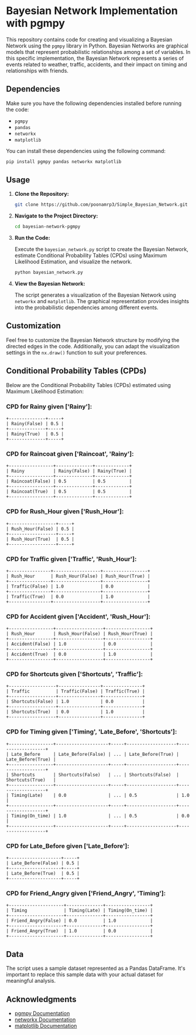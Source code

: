 # Bayesian Network Implementation with pgmpy

This repository contains code for creating and visualizing a Bayesian Network using the `pgmpy` library in Python. Bayesian Networks are graphical models that represent probabilistic relationships among a set of variables. In this specific implementation, the Bayesian Network represents a series of events related to weather, traffic, accidents, and their impact on timing and relationships with friends.

## Dependencies

Make sure you have the following dependencies installed before running the code:

- `pgmpy`
- `pandas`
- `networkx`
- `matplotlib`

You can install these dependencies using the following command:

```bash
pip install pgmpy pandas networkx matplotlib
```

## Usage

1. **Clone the Repository:**

    ```bash
    git clone https://github.com/poonamrp3/Simple_Bayesian_Network.git
    ```

2. **Navigate to the Project Directory:**

    ```bash
    cd bayesian-network-pgmpy
    ```

3. **Run the Code:**

    Execute the `bayesian_network.py` script to create the Bayesian Network, estimate Conditional Probability Tables (CPDs) using Maximum Likelihood Estimation, and visualize the network.

    ```bash
    python bayesian_network.py
    ```

4. **View the Bayesian Network:**

    The script generates a visualization of the Bayesian Network using `networkx` and `matplotlib`. The graphical representation provides insights into the probabilistic dependencies among different events.

## Customization

Feel free to customize the Bayesian Network structure by modifying the directed edges in the code. Additionally, you can adapt the visualization settings in the `nx.draw()` function to suit your preferences.

## Conditional Probability Tables (CPDs)

Below are the Conditional Probability Tables (CPDs) estimated using Maximum Likelihood Estimation:

### CPD for Rainy given ['Rainy']:
```
+--------------+-----+
| Rainy(False) | 0.5 |
+--------------+-----+
| Rainy(True)  | 0.5 |
+--------------+-----+
```

### CPD for Raincoat given ['Raincoat', 'Rainy']:
```
+-----------------+--------------+-------------+
| Rainy           | Rainy(False) | Rainy(True) |
+-----------------+--------------+-------------+
| Raincoat(False) | 0.5          | 0.5         |
+-----------------+--------------+-------------+
| Raincoat(True)  | 0.5          | 0.5         |
+-----------------+--------------+-------------+
```

### CPD for Rush_Hour given ['Rush_Hour']:
```
+------------------+-----+
| Rush_Hour(False) | 0.5 |
+------------------+-----+
| Rush_Hour(True)  | 0.5 |
+------------------+-----+
```

### CPD for Traffic given ['Traffic', 'Rush_Hour']:
```
+----------------+------------------+-----------------+
| Rush_Hour      | Rush_Hour(False) | Rush_Hour(True) |
+----------------+------------------+-----------------+
| Traffic(False) | 1.0              | 0.0             |
+----------------+------------------+-----------------+
| Traffic(True)  | 0.0              | 1.0             |
+----------------+------------------+-----------------+
```

### CPD for Accident given ['Accident', 'Rush_Hour']:
```
+-----------------+------------------+-----------------+
| Rush_Hour       | Rush_Hour(False) | Rush_Hour(True) |
+-----------------+------------------+-----------------+
| Accident(False) | 1.0              | 0.0             |
+-----------------+------------------+-----------------+
| Accident(True)  | 0.0              | 1.0             |
+-----------------+------------------+-----------------+
```

### CPD for Shortcuts given ['Shortcuts', 'Traffic']:
```
+------------------+----------------+---------------+
| Traffic          | Traffic(False) | Traffic(True) |
+------------------+----------------+---------------+
| Shortcuts(False) | 1.0            | 0.0           |
+------------------+----------------+---------------+
| Shortcuts(True)  | 0.0            | 1.0           |
+------------------+----------------+---------------+
```

### CPD for Timing given ['Timing', 'Late_Before', 'Shortcuts']:
```
+-----------------+--------------------+-----+-------------------+-------------------+
| Late_Before     | Late_Before(False) | ... | Late_Before(True) | Late_Before(True) |
+-----------------+--------------------+-----+-------------------+-------------------+
| Shortcuts       | Shortcuts(False)   | ... | Shortcuts(False)  | Shortcuts(True)   |
+-----------------+--------------------+-----+-------------------+-------------------+
| Timing(Late)    | 0.0                | ... | 0.5               | 1.0               |
+-----------------+--------------------+-----+-------------------+-------------------+
| Timing(On_time) | 1.0                | ... | 0.5               | 0.0               |
+-----------------+--------------------+-----+-------------------+-------------------+
```

### CPD for Late_Before given ['Late_Before']:
```
+--------------------+-----+
| Late_Before(False) | 0.5 |
+--------------------+-----+
| Late_Before(True)  | 0.5 |
+--------------------+-----+
```

### CPD for Friend_Angry given ['Friend_Angry', 'Timing']:
```
+---------------------+--------------+-----------------+
| Timing              | Timing(Late) | Timing(On_time) |
+---------------------+--------------+-----------------+
| Friend_Angry(False) | 0.0          | 1.0             |
+---------------------+--------------+-----------------+
| Friend_Angry(True)  | 1.0          | 0.0             |
+---------------------+--------------+-----------------+
```

## Data

The script uses a sample dataset represented as a Pandas DataFrame. It's important to replace this sample data with your actual dataset for meaningful analysis.

## Acknowledgments

- [pgmpy Documentation](https://pgmpy.org/)
- [networkx Documentation](https://networkx.github.io/)
- [matplotlib Documentation](https://matplotlib.org/)

